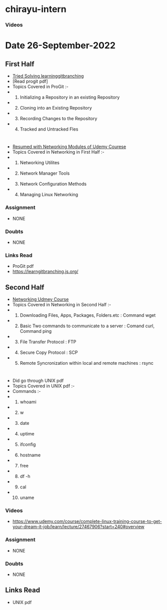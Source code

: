 # chirayu-intern

### Videos

# Date 26-September-2022

## First Half
 
- [Tried Solving learninggitbranching](https://learngitbranching.js.org/)
- [Read progit pdf]
- Topics Covered in ProGit :-
- 1) Initializing a Repository in an existing Repository
- 2) Cloning into an Existing Repository
- 3) Recording Changes to the Repository
- 4) Tracked and Untracked Fles
#
- [Resumed with Networking Modules of Udemy Courese](https://www.udemy.com/course/complete-linux-training-course-to-get-your-dream-it-job/learn/lecture/17014810#overview)
- Topics Covered in Networking in First Half :-
- 1) Networking Utilites 
- 2) Network Manager Tools 
- 3) Network Configuration Methods
- 4) Managing Linux Networking
### Assignment

- NONE
### Doubts

- NONE

### Links Read

- ProGit pdf 
- https://learngitbranching.js.org/

## Second Half  
-  [Networking Udmey Course](https://www.udemy.com/course/complete-linux-training-course-to-get-your-dream-it-job/learn/lecture/17014810#overview)
- Topics Covered in Networking in Second Half :-
- 1) Downloading Files, Apps, Packages, Folders.etc : Command wget
- 2) Basic Two commands to communicate to a server : Comand curl, Command ping
- 3) File Transfer Protocol : FTP 
- 4) Secure Copy Protocol : SCP
- 5) Remote Syncronization within local and remote machines : rsync
#
- Did go through UNIX pdf 
- Topics Covered in UNIX pdf :-
- Commands :- 
- 1) whoami
- 2) w
- 3) date
- 4) uptime
- 5) ifconfig
- 6) hostname
- 7) free
- 8) df -h
- 9) cal
- 10) uname
### Videos
      
- https://www.udemy.com/course/complete-linux-training-course-to-get-your-dream-it-job/learn/lecture/27467906?start=240#overview

### Assignment

- NONE 

### Doubts

- NONE

## Links Read

- UNIX pdf
